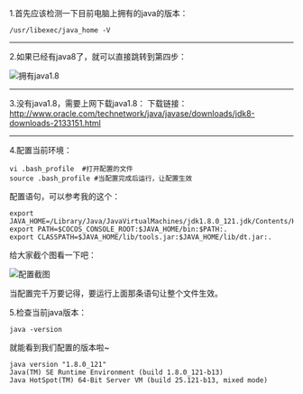 1.首先应该检测一下目前电脑上拥有的java的版本：
````
/usr/libexec/java_home -V
````
----

2.如果已经有java8了，就可以直接跳转到第四步：

![拥有java1.8](http://upload-images.jianshu.io/upload_images/2585384-067a0e7b037c14dd.png?imageMogr2/auto-orient/strip%7CimageView2/2/w/1240)

----

3.没有java1.8，需要上网下载java1.8：
下载链接：http://www.oracle.com/technetwork/java/javase/downloads/jdk8-downloads-2133151.html

----

4.配置当前环境：
````
vi .bash_profile  #打开配置的文件
source .bash_profile #当配置完成后运行，让配置生效
````
配置语句，可以参考我的这个：
````
export JAVA_HOME=/Library/Java/JavaVirtualMachines/jdk1.8.0_121.jdk/Contents/Home
export PATH=$COCOS_CONSOLE_ROOT:$JAVA_HOME/bin:$PATH:.
export CLASSPATH=$JAVA_HOME/lib/tools.jar:$JAVA_HOME/lib/dt.jar:.
````

给大家截个图看一下吧：

![配置截图](http://upload-images.jianshu.io/upload_images/2585384-a010212ee14ef7e2.png?imageMogr2/auto-orient/strip%7CimageView2/2/w/1240)

当配置完千万要记得，要运行上面那条语句让整个文件生效。

5.检查当前java版本：
````
java -version
````
就能看到我们配置的版本啦~
````
java version "1.8.0_121"
Java(TM) SE Runtime Environment (build 1.8.0_121-b13)
Java HotSpot(TM) 64-Bit Server VM (build 25.121-b13, mixed mode)
````













